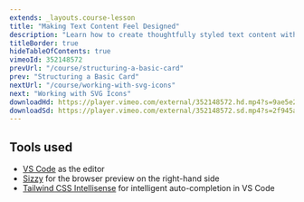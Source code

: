 ```yaml
---
extends: _layouts.course-lesson
title: "Making Text Content Feel Designed"
description: "Learn how to create thoughtfully styled text content with an interesting visual hierarchy."
titleBorder: true
hideTableOfContents: true
vimeoId: 352148572
prevUrl: "/course/structuring-a-basic-card"
prev: "Structuring a Basic Card"
nextUrl: "/course/working-with-svg-icons"
next: "Working with SVG Icons"
downloadHd: https://player.vimeo.com/external/352148572.hd.mp4?s=9ae5e23c662115be0ba071ef115008939399ef57&profile_id=169&download=1
downloadSd: https://player.vimeo.com/external/352148572.sd.mp4?s=2f945a26fd41367a0c2accb191b49875f6b2a53e&profile_id=165&download=1
---
```


## Tools used

- [VS Code](https://code.visualstudio.com/) as the editor
- [Sizzy](https://adamwathan.me/sizzy) for the browser preview on the right-hand side
- [Tailwind CSS Intellisense](https://marketplace.visualstudio.com/items?itemName=bradlc.vscode-tailwindcss) for intelligent auto-completion in VS Code
